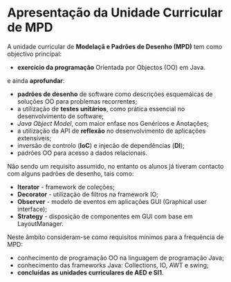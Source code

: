 # Apresentação da Unidade Curricular de MPD

A unidade curricular de **Modelaçã e Padrões de Desenho (MPD)** tem como objectivo principal: 

 * **exercício da programação** Orientada por Objectos (OO) em Java.

e ainda **aprofundar**: 

 * **padrões de desenho** de software como descrições esquemáicas de soluções OO para problemas recorrentes;
 * a utilização de **testes unitários**, como prática essencial no desenvolvimento de software;
 * *Java Object Model*, com maior enfase nos Genéricos e Anotações;
 * a utilização da API de **reflexão** no desenvolvimento de aplicações extensíveis;
 * inversão de controlo (**IoC**) e injecão de dependências (**DI**);
 * padrões OO para acesso a dados relacionais.

Não sendo um requisito assumido, no entanto os alunos já tiveram contacto com alguns padrões de desenho, tais como:
 
 * **Iterator** - framework de coleções;
 * **Decorator** - utilização de filtros na framework IO;
 * **Observer** - modelo de eventos em aplicações GUI (Graphical user interface);
 * **Strategy** - disposição de componentes em GUI com base em LayoutManager.
 
Neste âmbito consideram-se como requisitos mínimos para a frequência de MPD:
 
 * conhecimento de programação OO na linguagem de programação Java;
 * conhecimento das frameworks Java: Collections, IO, AWT e swing;
 * **concluídas as unidades curriculares de AED e SI1**.
